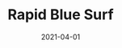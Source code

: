 ---
description: "Pattern%3A%20Rapid%20%7C%20Color%3A%20Blue%20Surf%20%7C%20Width%3A%2054%u201D%20%7C%20Content%3A%20100%25%20Polyester%20%7C%20Abrasion%3A%2050%2C000%20Double%20Rubs%20-%20Wyzenbeek%20Method%20%7C%20Repeat%3A%20n/a%20%7C%20Finish%3A%20INCASE%20by%20CRYPTON%20%7C%20Flammability%3A%20NFPA%20260%2C%20UFAC%20Class%201%2C%20CAL%20117%20%7C%20Applications%3A%20Contract%20/%20Hospitality%2C%20Residential%20%7C%20"
tags: 
  - "Lark Fontaine"
  - "Rapid"
  - "Textiles"
image_primary: "img/Blue_20Surf_large.jpg"
href: "https://www.larkfontaine.com/collections/textiles/products/rapid-blue-surf"
designer: "Lark Fontaine"
title: "Rapid Blue Surf"
category: "Textiles"
subtitle: ""
manufacturer: "Lark Fontaine"
slug: "/manufacturers/lark-fontaine/textiles/lark-fontaine-rapid-blue-surf"
date: "2021-04-01"
---